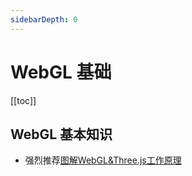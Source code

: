 ```yaml
---
sidebarDepth: 0
---
```


# WebGL 基础

[[toc]]

## WebGL 基本知识


- 强烈推荐[图解WebGL&Three.js工作原理](https://www.cnblogs.com/wanbo/p/6754066.html)
